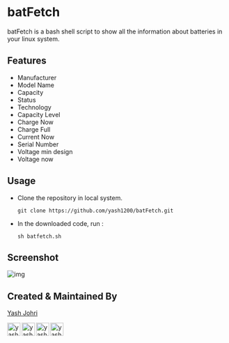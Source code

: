 # batFetch

batFetch is a bash shell script to show all the information about batteries in your linux system.

## Features

* Manufacturer
* Model Name
* Capacity
* Status
* Technology
* Capacity Level
* Charge Now
* Charge Full
* Current Now
* Serial Number
* Voltage min design
* Voltage now

## Usage

* Clone the repository in local system.

  ```
  git clone https://github.com/yash1200/batFetch.git
  ```
  
* In the downloaded code, run :

  ```
  sh batfetch.sh
  ```

## Screenshot

![img](https://imgur.com/57ionCq.png)

## Created & Maintained By

[Yash Johri](https://yash1200.github.io/#/)

[<img align="left" alt="yash1200 | Twitter" width="30px" src="https://image.flaticon.com/icons/svg/733/733579.svg" />][twitter]
[<img align="left" alt="yash1200 | LinkedIn" width="30px" src="https://avatars3.githubusercontent.com/u/357098?s=200&v=4" />][linkedin]
[<img align="left" alt="yash1200 | Instagram" width="30px" src="https://image.flaticon.com/icons/svg/174/174855.svg" />][instagram]
[<img align="left" alt="yash1200 | Medium" width="30px" src="https://cdns.iconmonstr.com/wp-content/assets/preview/2018/240/iconmonstr-medium-3.png" />][medium]

[twitter]: https://twitter.com/YashJohri17
[instagram]: https://www.instagram.com/just_johri/
[linkedin]: https://www.linkedin.com/in/yash-johri-61014717b/
[medium]: https://medium.com/@yashjohri1200
